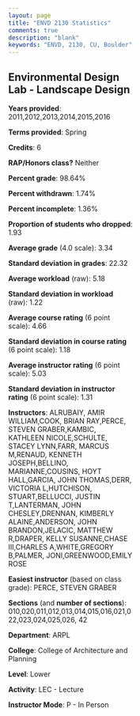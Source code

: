 ```yaml
---
layout: page
title: "ENVD 2130 Statistics"
comments: true
description: "blank"
keywords: "ENVD, 2130, CU, Boulder"
--- 
```

<head>
<script src="https://ajax.googleapis.com/ajax/libs/jquery/2.1.3/jquery.min.js"></script>
<script src="https://dl.dropboxusercontent.com/s/pc42nxpaw1ea4o9/highcharts.js?dl=0"></script>
<!-- <script src="../assets/js/highcharts.js"></script> -->
<style type="text/css">@font-face {
	font-family: "Bebas Neue";
	src: url(https://www.filehosting.org/file/details/544349/BebasNeue%20Regular.otf) format("opentype");
	}
	h1.Bebas { 
		font-family: "Bebas Neue", Verdana, Tahoma;
	}
</style>
</head>
<body>
	<div id="container" style="float: right; width: 45%; height: 88%; margin-left: 2.5%; margin-right: 2.5%;"></div>
	<script language="JavaScript">
		$(document).ready(function() {
		var chart = {type: 'column'};
		var title = {text: 'Grade Distribution'};
		var xAxis = {categories: ['A','B','C','D','F'],crosshair: true};
		var yAxis = {min: 0,title: {text: 'Percentage'}};
		var tooltip = {headerFormat: '<center><b><span style="font-size:20px">{point.key}</span></b></center>',
		               pointFormat: '<td style="padding:0"><b>{point.y:.1f}%</b></td>',
		               footerFormat: '</table>',shared: true,useHTML: true};
		var plotOptions = {column: {pointPadding: 0.0,borderWidth: 0}};  
		var credits = {enabled: false};var series= [{name: 'Percent',data: [47.08,46.23,5.69,0.28,0.71,]}];
		var json = {};
		json.chart = chart;
		json.title = title;
		json.tooltip = tooltip;
		json.xAxis = xAxis;
		json.yAxis = yAxis;  
		json.series = series;
		json.plotOptions = plotOptions;  
		json.credits = credits;
		$('#container').highcharts(json);
	});
	</script>
</body>
			   
## Environmental Design Lab - Landscape Design

**Years provided**: 2011,2012,2013,2014,2015,2016

**Terms provided**: Spring

**Credits**: 6

**RAP/Honors class?** Neither

**Percent grade**: 98.64%

**Percent withdrawn**: 1.74%

**Percent incomplete**: 1.36%

**Proportion of students who dropped**: 1.93

**Average grade** (4.0 scale): 3.34

**Standard deviation in grades**: 22.32

**Average workload** (raw): 5.18

**Standard deviation in workload** (raw): 1.22

**Average course rating** (6 point scale): 4.66

**Standard deviation in course rating** (6 point scale): 1.18

**Average instructor rating** (6 point scale): 5.03

**Standard deviation in instructor rating** (6 point scale): 1.31

**Instructors**: ALRUBAIY, AMIR WILLIAM,COOK, BRIAN RAY,PERCE, STEVEN GRABER,KAMBIC, KATHLEEN NICOLE,SCHULTE, STACEY LYNN,FARR, MARCUS M,RENAUD, KENNETH JOSEPH,BELLINO, MARIANNE,COUSINS, HOYT HALL,GARCIA, JOHN THOMAS,DERR, VICTORIA L,HUTCHISON, STUART,BELLUCCI, JUSTIN T,LANTERMAN, JOHN CHESLEY,DRENNAN, KIMBERLY ALAINE,ANDERSON, JOHN BRANDON,JELACIC, MATTHEW R,DRAPER, KELLY SUSANNE,CHASE III,CHARLES A,WHITE,GREGORY B,PALMER, JONI,GREENWOOD,EMILY ROSE

**Easiest instructor** (based on class grade): PERCE, STEVEN GRABER

**Sections** (and **number of sections**): 010,020,011,012,013,014,015,016,021,022,023,024,025,026, 42

**Department**: ARPL

**College**: College of Architecture and Planning

**Level**: Lower

**Activity**: LEC - Lecture

**Instructor Mode**: P  - In Person